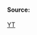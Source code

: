 #### Source:
[YT](https://www.youtube.com/watch?v=B5i-IAuYO6g&list=PLXj4XH7LcRfDrdQuJTHIPmKMpa7eYVaPm&index=67)

